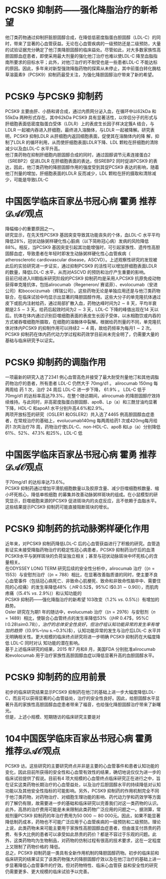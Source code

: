 # PCSK9 抑制药——强化降脂治疗的新希望  
他汀类药物通过抑制肝脏胆固醇合成，在降低低密度脂蛋白胆固醇（LDL-C）的同时，带来了显著的心血管获益。无论在心血管疾病的一级预防还是二级预防，大量的试验证据充分确定了他汀类降胆固醇的临床益处。尽管如此，对大多数家族性高胆固醇血症患者，即使采用最大剂量的强化他汀治疗也难以使LDL-C 降至血脂指南所要求的目标水平；此外，对他汀治疗的不耐受也是一些患者LDL-C 不能达标的原因。因此，多年来对新型强效降脂药物的探索从未停止，其中前蛋白转化酶枯草溶菌素9（PCSK9）抑制药最受关注，为强化降胆固醇治疗带来了新的希望。  
#  PCSK9 与PCSK9 抑制药  
PCSK9 主要由肝、小肠和肾合成，通过内质网分泌入血，在循环中以62kDa 和55kDa 两种形式存在。其中62kDa PCSK9 具有显著活性，以伴侣分子的形式与肝细胞表面低密度脂蛋白受体（LDLR）上的表皮生长因子样决定簇A 结合，与LDLR 一起被内吞进入肝细胞，最终进入溶酶体，与LDLR 一起被降解。研究表明，PCSK9 抑制LDLR  从肝细胞内返回细胞表面，促使其在溶酶体内的降 解，抑制了LDLR 的循环利用，从而使肝细胞表面LDLR下降、LDL 颗粒在肝细胞的清除减少以及血LDL-C 水平升高。  
他汀类药物在抑制肝细胞内胆固醇合成的同时，通过固醇调节元素连接蛋白2（SREBP2）促进LDLR 在肝细胞表面的表达，但SREBP2 同时促进PCSK9 的表达，因此，他汀类药物的降胆固醇作用的强度受到其促PCSK9 表达的影响，随着他汀剂量的增加，肝细胞表面的LDLR 反而减少，LDL 颗粒在肝的摄取和清除减少，可能是导致LDL-C  
# 中国医学临床百家丛书冠心病  霍勇 推荐$\mathcal{D A O}$观点  
降幅缩小的重要原因之一。  
研究显示，在先天性PCSK9 基因突变导致其功能丧失的个体，血LDL-C 水平平均降低$28\%$，冠状动脉粥样硬化性心脏病（以下简称冠心病）发病的风险降低$88\%$。相反，当PCSK9 基因突变引起其功能增强时，可引起家族性、遗传性高胆固醇血症，导致患者在年轻时即发生动脉粥样硬化性心血管疾病（ atherosclerotic cardiovascular  disease，ASCVD）。上述观察性研究的发现被此后的实验研究进一步证实，通过抑制PCSK9 的活性可以增加肝细胞表面LDLR 的数量，降低LDL-C 水平，从而对ASCVD 的预防和治疗产生重要的影响。  
目前已经进入Ⅲ期临床研究阶段的PCSK9 抑制药均是采用人PCSK9 抗原免疫动物获得单克隆抗体，包括alirocumab（Regeneron/ 赛诺菲）、evolocumab（安进公司）和bococizumab（辉瑞公司）。这些药物无论是单独应用还是与他汀类药物联合，在临床试验中均显示出显著的降胆固醇作用。这些大分子的单克隆抗体通过皮下或肌内注射给药，通过局部扩散入血，药物达峰时间为$2\sim8$ 天，平均半衰期是$2.5\sim3$ 天。给药后起效时间为$2\sim3$ 天，LDL-C 下降的峰值出现在14 天以后。抗体在体内通过识别巨噬细胞表面的表皮生长因子受体，以水相胞饮或内吞的方式被吞噬细胞所摄取，在细胞的溶酶体中裂解。根据给药剂量的不同，单克隆抗体对体内PCSK9 的抑制作用可以持续$2\sim4$ 周，故给药频率为每月$1\sim2$ 次。  
PCSK9 抑制药在体内药代动力学过程和药效学目前尚未完全明了，仍需要大量的基础与临床研究予以证实。  
#  PCSK9 抑制药的调脂作用  
一项最新的研究入选了2341 例心血管高危并接受了最大耐受剂量他汀和其他调脂药物治疗的患者，所有患者 LDL-C  仍然大于 $70\mathrm{m}\mathrm{g}/\mathrm{d}1$ 。 alirocumab $150\mathrm{mg}$  每两周给 药 1  次，治疗 24  周后 LDL-C  进一步下降， $61.9\%$ 。 LDL-C 低于$70\mathrm{m}\mathrm{g}/\mathrm{d}1$ 的达标率高达$79.3\%$，在整个随访期间，alirocumab 的降胆固醇疗效持续维持。与此同时，非高密度脂蛋白胆固醇、apoB、Lp（a）和三酰甘油均显著下降，HDL-C 和apoA1 水平分别升高$4.6\%$和$2.9\%$。  
两项开放标签的研究（OSLER1 和OSLER2）共入选了4465 例高胆固醇血症患者，在常规治疗的基础上，evolucumab$140\mathrm{mg}$ 每两周给药1 次或$420\mathrm{mg}$每月给药1 次共治疗78 周，药物治疗使LDL-C、non-HDL-C、apoB 和Lp（a）分别降低$61\%$、$52\%$、$47.3\%$ 和$25\%$，LDL-C 低  
# 中国医学临床百家丛书冠心病  霍勇 推荐$\mathcal{D A O}$观点  
于$70\mathrm{m}\mathrm{g}/\mathrm{d}1$ 的达标率达$73.6\%$。  
PCSK9 抑制药通过增加平滑肌细胞数量以及胶原含量、减少巨噬细胞核数量、缩小坏死核心，降低单核细胞 的募集并改善动脉粥样斑块的组成。在小鼠模型的研究显示，巨噬细胞来源的PCSK9 促进斑块内的炎症反应，且不依赖于血脂水平。这些结果提示PCSK9 抑制药可能直接阻断斑块的增长。  
#  PCSK9 抑制药的抗动脉粥样硬化作用  
近年来，对PCSK9 抑制药降低LDL-C 后的心血管获益进行了积极的研究。血管造影证实未接受降脂药物治疗的稳定性冠心病患者，PCSK9 抑制药治疗后的血清PCSK9水平与粥样斑块的负荷呈独立相关；甚至与冠状动脉斑块中坏死核心的含量相关。  
在ODYSSEY LONG TERM 研究后续的安全性分析中，alirocumab 治疗（$(n{=}1553$）与安慰剂治疗（$(n{=}788$）相比，在显著改善脂质谱的同时，使主要不良心血管事件（包括冠心病死亡、非致命心肌梗死、致命和非致命性脑卒中、需要住院的心绞痛）的发生率降低$48\%$（$.H R~0.52\$，$95\%C I$$0.31\sim0.90)$），而肌肉疼痛（$(5.4\%\ \nu s.\ 2.9\%)$）和认知功能的  
PCSK9 抑制药——强化降脂治疗的新希望 103改变（$1.2\%\:\nu s.\:0.5\%\rangle$）有增加的趋势。  
Osler 研究在为期1 年的随访中，evolucumab 治疗（$(n{=}2976$）与安慰剂（$\scriptstyle n=1489$）相比，使联合心血管终点的发生率降低$53\%$（$(H R~0.47\$，$95\%C I\:0.28\sim0.78)$），治疗的总体安全性良好，但治疗组认知功能异常的发生率有增加的趋势（$(0.9\%~\nu s.~0.3\%)$），认知功能异常的发生与治疗后LDL-C 水平并无明确相关性。更大规模的临床终点研究将进一步明确 PCSK9  抑制药在大幅度降低 LDL-C  同时对认 知功能的潜在影响。  
基于上述临床研究的结果，2015 年7 月和8 月，美国FDA 分别批准alirocumab 和evolocumab 用于治疗家族性高胆固醇血症以降低显著升高的血胆固醇水平。  
#  PCSK9 抑制药的应用前景  
初步的临床研究结果显示PCSK9 抑制药在他汀的基础上进一步大幅度降低LDL-C，而且可以获得显著的心血管益处，治疗的安全性良好。因此，给胆固醇水平显著升高的家族性高胆固醇血症患者带来了福音，也给强化降胆固醇治疗带来了新曙光。  
但是，上述小规模、短期随访的临床研究主要是对  
# 104中国医学临床百家丛书冠心病  霍勇 推荐$\mathcal{D A O}$观点  
PCSK9   访。这些研究的主要研究终点并非是主要的心血管事件和患者认知功能的变化，因此目前所获得的安全性和心血管有效性的结果，确切地说仅仅为进一步的临床试验提供了假说。目前有4 项大规模的心血管终点临床研究正在进行之中，旨在证实这类药物长期治疗的心血管益处，以及治疗后胆固醇水平的持续降低对认知功能以及其他安全性指标的可能影响。另外，PCSK9 抑制药的作用机制完全不同于他汀类药物，对药物治疗、对细胞生理功能的影响、药代动力学和药效学等方面的了解仍有限，故需要进一步的基础和临床研究以完善我们对这一类药物的认识。  
此外，高昂的治疗费用可能是未来限制此类药物广泛应用的问题之一。据测算，常规剂量PCSK9 抑制药的年治疗费用为$50\:000\sim80\:000$元。因此，如果不能显著降低制药成本，药物也不可能广泛应用于心血管疾病的一级预防和二级预防。理论上说，此类药物未来可能主要用于家族性高胆固醇血症患者，但由谁支付昂贵的药费、有多大比例的患者可以承受如此昂贵的药价？都是不容过于乐观的问题。此外，这类药物均为生物制品，对药物的仿制过程有很高的技术要求，这在一定程度上又限制了药物价格的 降低。  
总之，PCSK9 抑制药是一类具有全新作用机制的降胆固醇药物。初步的临床前和临床研究的结果证实了该类药物强大的降胆固醇疗效以及在他汀治疗的基础上进一步显著降低心血管事件的疗效。但对药物特性、临床心血管获 益和安全性的研究仍需要更多、更大规模的临床试验予以完善。  
